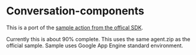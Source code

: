 # Conversation-components

This is a port of the [sample action from the offical SDK](https://github.com/actions-on-google/conversation-components-nodejs).

Currently this is about 90% complete.  This uses the same agent.zip as the official sample.  Sample uses Google App Engine standard environment.

